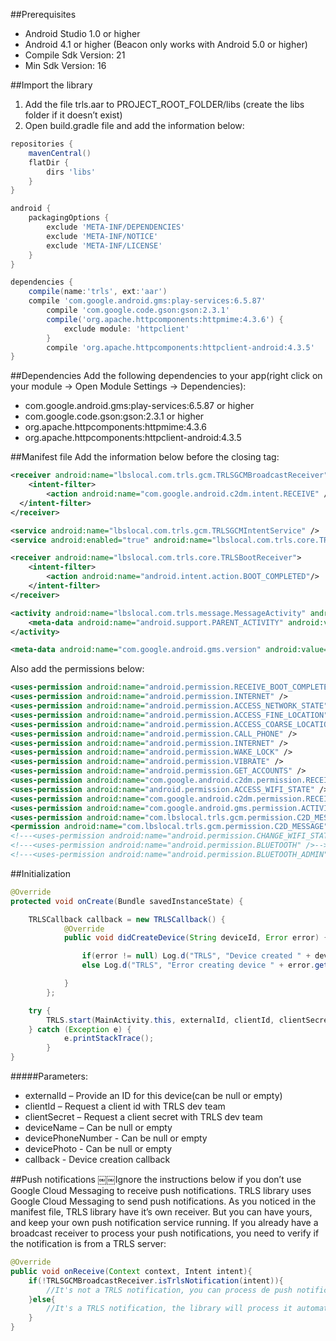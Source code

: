 ##Prerequisites
- Android Studio 1.0 or higher
- Android 4.1 or higher (Beacon only works with Android 5.0 or higher)
- Compile Sdk Version: 21
- Min Sdk Version: 16

##Import the library
1. Add the file trls.aar to PROJECT_ROOT_FOLDER/libs (create the libs folder if it doesn’t exist)
2. Open build.gradle file and add the information below:
```gradle
repositories {
	mavenCentral()
	flatDir {
		dirs 'libs'
	} 
}

android {
    packagingOptions {
        exclude 'META-INF/DEPENDENCIES'
        exclude 'META-INF/NOTICE'
        exclude 'META-INF/LICENSE'
    }
}

dependencies {
	compile(name:'trls', ext:'aar')
	compile 'com.google.android.gms:play-services:6.5.87'
    	compile 'com.google.code.gson:gson:2.3.1'
    	compile('org.apache.httpcomponents:httpmime:4.3.6') {
        	exclude module: 'httpclient'
    	}
    	compile 'org.apache.httpcomponents:httpclient-android:4.3.5'
}
```

##Dependencies
Add the following dependencies to your app(right click on your module -> Open Module Settings -> Dependencies):
- com.google.android.gms:play-services:6.5.87 or higher
- com.google.code.gson:gson:2.3.1 or higher
- org.apache.httpcomponents:httpmime:4.3.6
- org.apache.httpcomponents:httpclient-android:4.3.5

##Manifest file
Add the information below before the closing </application> tag:
```xml
<receiver android:name="lbslocal.com.trls.gcm.TRLSGCMBroadcastReceiver" android:permission="com.google.android.c2dm.permission.SEND" >
	<intent-filter>
		<action android:name="com.google.android.c2dm.intent.RECEIVE" /> <category android:name="lbslocal.com.trls.gcm" />
  </intent-filter>￼￼￼
</receiver>

<service android:name="lbslocal.com.trls.gcm.TRLSGCMIntentService" />
<service android:enabled="true" android:name="lbslocal.com.trls.core.TRLSService"/>

<receiver android:name="lbslocal.com.trls.core.TRLSBootReceiver">
	<intent-filter>
		<action android:name="android.intent.action.BOOT_COMPLETED"/>
	</intent-filter>
</receiver>

<activity android:name="lbslocal.com.trls.message.MessageActivity" android:label="Mensagem" android:parentActivityName="YOUR_MAIN_ACTIVITY">
	<meta-data android:name="android.support.PARENT_ACTIVITY" android:value="YOUR_MAIN_ACTIVITY"/>
</activity>

<meta-data android:name="com.google.android.gms.version" android:value="@integer/google_play_services_version" />
```
Also add the permissions below:
```xml
<uses-permission android:name="android.permission.RECEIVE_BOOT_COMPLETED" />
<uses-permission android:name="android.permission.INTERNET" />
<uses-permission android:name="android.permission.ACCESS_NETWORK_STATE" />
<uses-permission android:name="android.permission.ACCESS_FINE_LOCATION" />
<uses-permission android:name="android.permission.ACCESS_COARSE_LOCATION" />
<uses-permission android:name="android.permission.CALL_PHONE" />
<uses-permission android:name="android.permission.INTERNET" />
<uses-permission android:name="android.permission.WAKE_LOCK" />
<uses-permission android:name="android.permission.VIBRATE" />
<uses-permission android:name="android.permission.GET_ACCOUNTS" />
<uses-permission android:name="com.google.android.c2dm.permission.RECEIVE" />
<uses-permission android:name="android.permission.ACCESS_WIFI_STATE" />
<uses-permission android:name="com.google.android.c2dm.permission.RECEIVE" />
<uses-permission android:name="com.google.android.gms.permission.ACTIVITY_RECOGNITION"/>
<uses-permission android:name="com.lbslocal.trls.gcm.permission.C2D_MESSAGE" />
<permission android:name="com.lbslocal.trls.gcm.permission.C2D_MESSAGE" android:protectionLevel="signature" />
<!---<uses-permission android:name="android.permission.CHANGE_WIFI_STATE" />-->
<!---<uses-permission android:name="android.permission.BLUETOOTH" />-->
<!---<uses-permission android:name="android.permission.BLUETOOTH_ADMIN" />-->
```

##Initialization
```java
@Override
protected void onCreate(Bundle savedInstanceState) {

	TRLSCallback callback = new TRLSCallback() {
            @Override
            public void didCreateDevice(String deviceId, Error error) {

                if(error != null) Log.d("TRLS", "Device created " + deviceId);
                else Log.d("TRLS", "Error creating device " + error.getMessage());

            }
        };

	try {
		TRLS.start(MainActivity.this, externalId, clientId, clientSecret, deviceName, devicePhoneNumber, devicePhoto, callback);
	} catch (Exception e) {
            e.printStackTrace();
        }
}
```

#####Parameters:
- externalId – Provide an ID for this device(can be null or empty) 
- clientId – Request a client id with TRLS dev team
- clientSecret – Request a client secret with TRLS dev team 
- deviceName – Can be null or empty
- devicePhoneNumber - Can be null or empty
- devicePhoto - Can be null or empty
- callback - Device creation callback 

##Push notifications
￼￼Ignore the instructions below if you don’t use Google Cloud Messaging to receive push notifications. TRLS library uses Google Cloud Messaging to send push notifications. As you noticed in the manifest file, TRLS library have it’s own receiver. But you can have yours, and keep your own push notification service running. If you already have a broadcast receiver to process your push notifications, you need to verify if the notification is from a TRLS server:
```java
@Override
public void onReceive(Context context, Intent intent){
	if(!TRLSGCMBroadcastReceiver.isTrlsNotification(intent)){
		//It's not a TRLS notification, you can process de push notification
	}else{
		//It's a TRLS notification, the library will process it automatically;
	} 
}
```
